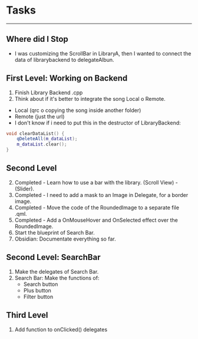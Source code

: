 # Tasks
---
## Where did I Stop
- I was customizing the ScrollBar in LibraryA, then I wanted to connect the data of
librarybackend to delegateAlbun.
## First Level: Working on Backend 
1. Finish Library Backend .cpp
2. Think about if it's better to integrate the song Local o Remote.
- Local (qrc o copying the song inside another folder)
- Remote (just the url)
- I don't know if i need to put this in the destructor of LibraryBackend:
```C++
void clearDataList() {
    qDeleteAll(m_dataList);
    m_dataList.clear();
}
```
## Second Level
2. Completed - Learn how to use a bar with the library. (Scroll View) - (Slider). 
3. Completed - I need to add a mask to an Image in Delegate, for a border image.
4. Completed - Move the code of the RoundedImage to a separate file .qml.
5. Completed - Add a OnMouseHover and OnSelected effect over the RoundedImage.
6. Start the blueprint of Search Bar.
7. Obsidian: Documentate everything so far.

## Second Level: SearchBar 
1. Make the delegates of Search Bar.
2. Search Bar: Make the functions of:
    - Search button
    - Plus button
    - Filter button


## Third Level
1. Add function to onClicked() delegates
